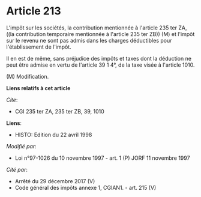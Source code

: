 # Article 213

L'impôt sur les sociétés, la contribution mentionnée à l'article 235 ter ZA, ((la contribution temporaire mentionnée à
l'article 235 ter ZB)) (M) et l'impôt sur le revenu ne sont pas admis dans les charges déductibles pour l'établissement de
l'impôt.

Il en est de même, sans préjudice des impôts et taxes dont la déduction ne peut être admise en vertu de l'article 39 1 4°, de
la taxe visée à l'article 1010.

(M) Modification.

**Liens relatifs à cet article**

_Cite_:

  - CGI 235 ter ZA, 235 ter ZB, 39, 1010

**Liens**:

  - HISTO: Edition du 22 avril 1998

_Modifié par_:

  - Loi n°97-1026 du 10 novembre 1997 - art. 1 (P) JORF 11 novembre 1997

_Cité par_:

  - Arrêté du 29 décembre 2017 (V)
  - Code général des impôts annexe 1, CGIAN1. - art. 215 (V)
